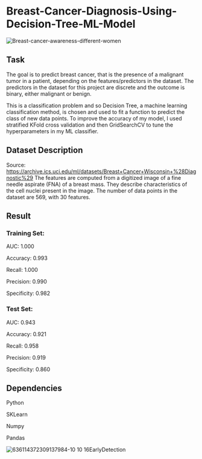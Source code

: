# Breast-Cancer-Diagnosis-Using-Decision-Tree-ML-Model

![Breast-cancer-awareness-different-women](https://user-images.githubusercontent.com/115907457/218345813-e51582e9-b7f0-4e72-a264-e12a4cb096a9.jpg)

## Task

The goal is to predict breast cancer, that is the presence of a malignant tumor in a patient, depending on the features/predictors in the dataset. The predictors in the dataset for this project are discrete and the outcome is binary, either malignant or benign. 

This is a classification problem and so Decision Tree, a machine learning classification method, is chosen and used to fit a function to predict the class of new data points. To improve the accuracy of my model, I used stratified KFold cross validation and then GridSearchCV to tune the hyperparameters in my ML classifier. 

## Dataset Description
Source: https://archive.ics.uci.edu/ml/datasets/Breast+Cancer+Wisconsin+%28Diagnostic%29
The features are computed from a digitized image of a fine needle aspirate (FNA) of a breast mass. They describe characteristics of the cell nuclei present in the image. The number of data points in the dataset are 569, with 30 features.

## Result

### Training Set:

AUC: 1.000

Accuracy: 0.993

Recall: 1.000

Precision: 0.990

Specificity: 0.982
 
### Test Set:

AUC: 0.943

Accuracy: 0.921

Recall: 0.958

Precision: 0.919

Specificity: 0.860


## Dependencies

Python

SKLearn

Numpy

Pandas

![636114372309137984-10 10 16EarlyDetection](https://user-images.githubusercontent.com/115907457/218345831-5e924ded-f157-4bfa-847b-0af24e3ccb7a.jpg)


<!-- ![image](https://user-images.githubusercontent.com/115907457/218345366-8e301628-0d0b-4f52-94d7-2440c99d263b.png) -->
